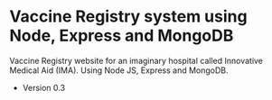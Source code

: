 # Vaccine Registry system using Node, Express and MongoDB

Vaccine Registry website for an imaginary hospital called Innovative Medical Aid (IMA). Using Node JS, Express and MongoDB.

- Version 0.3
